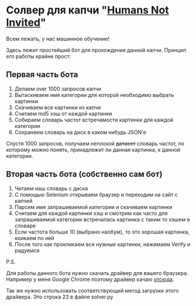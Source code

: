 # Солвер для капчи "[Humans Not Invited](http://www.humansnotinvited.com/)"

Всем лежать, у нас машинное обучение!

Здесь лежит простейший бот для прохождения данной капчи.
Принцип его работы крайне прост:


## Первая часть бота

1. Делаем over 1000 запросов капчи
2. Вытаскиваем имя категории для которой необходимо выбрать картинки
3. Скачиваем все картинки из капчи
4. Считаем md5 хэш от каждой картинки
5. Собираем словарь частот встречамости картинки для каждой категории
6. Сохраняем словарь на диск в каком нибудь JSON'e

Спустя 1000 запросов, получаем неплохой ~~датасет~~ словарь частот, по которому можно понять, принадлежит ли данная картинка, к данной категории.

## Вторая часть бота (собственно сам бот)

1. Читаем наш словарь с диска
2. С помощью Selenium открываем браузер и переходим на сайт с капчей
3. Парсим имя запрашиваемой категории и скачиваем картинки
4. Считаем для каждой картинки хэш и смотрим как часто для запрашиваемой категории встречалась картинка с таким то хэшем в словаре
5. Если частота больше 10 (выбрано наобум), то это хорошая картинка, коикаем по ней
6. После того как прокликаем все нужные картинки, нажимаем Verify и радуемся

P.S. 

Для работы данного бота нужно скачать драйвер для вашего браузера. Например у меня Google Chrome поэтому драйвер качаю [отсюда](https://chromedriver.chromium.org/).

Так же нужно использовать соответствующий метод загрузки этого драйвера. Это строка 23 в файле solver.py